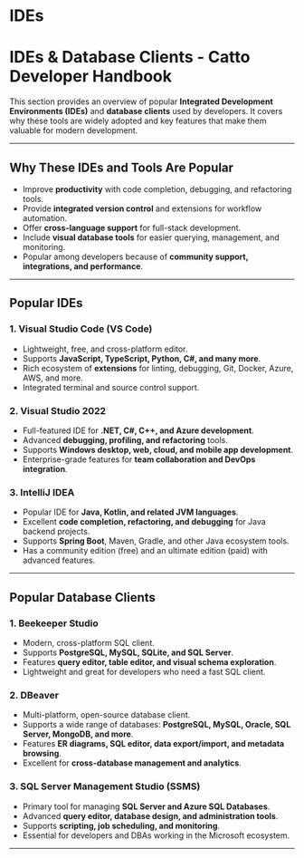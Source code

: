 # IDEs 

# IDEs & Database Clients - Catto Developer Handbook

This section provides an overview of popular **Integrated Development Environments (IDEs)** and **database clients** used by developers. It covers why these tools are widely adopted and key features that make them valuable for modern development.

---

## Why These IDEs and Tools Are Popular

- Improve **productivity** with code completion, debugging, and refactoring tools.  
- Provide **integrated version control** and extensions for workflow automation.  
- Offer **cross-language support** for full-stack development.  
- Include **visual database tools** for easier querying, management, and monitoring.  
- Popular among developers because of **community support, integrations, and performance**.

---

## Popular IDEs

### 1. **Visual Studio Code (VS Code)**
- Lightweight, free, and cross-platform editor.  
- Supports **JavaScript, TypeScript, Python, C#, and many more**.  
- Rich ecosystem of **extensions** for linting, debugging, Git, Docker, Azure, AWS, and more.  
- Integrated terminal and source control support.  

### 2. **Visual Studio 2022**
- Full-featured IDE for **.NET, C#, C++, and Azure development**.  
- Advanced **debugging, profiling, and refactoring** tools.  
- Supports **Windows desktop, web, cloud, and mobile app development**.  
- Enterprise-grade features for **team collaboration and DevOps integration**.  

### 3. **IntelliJ IDEA**
- Popular IDE for **Java, Kotlin, and related JVM languages**.  
- Excellent **code completion, refactoring, and debugging** for Java backend projects.  
- Supports **Spring Boot**, Maven, Gradle, and other Java ecosystem tools.  
- Has a community edition (free) and an ultimate edition (paid) with advanced features.  

---

## Popular Database Clients

### 1. **Beekeeper Studio**
- Modern, cross-platform SQL client.  
- Supports **PostgreSQL, MySQL, SQLite, and SQL Server**.  
- Features **query editor, table editor, and visual schema exploration**.  
- Lightweight and great for developers who need a fast SQL client.  

### 2. **DBeaver**
- Multi-platform, open-source database client.  
- Supports a wide range of databases: **PostgreSQL, MySQL, Oracle, SQL Server, MongoDB, and more**.  
- Features **ER diagrams, SQL editor, data export/import, and metadata browsing**.  
- Excellent for **cross-database management and analytics**.  

### 3. **SQL Server Management Studio (SSMS)**
- Primary tool for managing **SQL Server and Azure SQL Databases**.  
- Advanced **query editor, database design, and administration tools**.  
- Supports **scripting, job scheduling, and monitoring**.  
- Essential for developers and DBAs working in the Microsoft ecosystem.  

---

